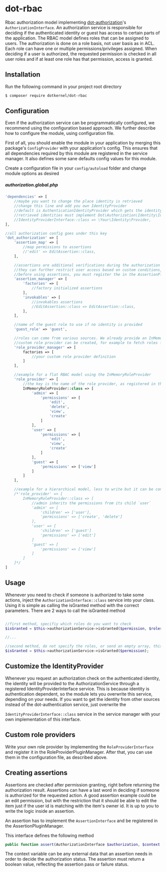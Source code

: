 # dot-rbac
Rbac authorization model implementing [dot-authorization](https://github.com/dotkernel/dot-authorization)'s `AuthorizationInterface`. An authorization service is responsible for deciding if the authenticated identity or guest has access to certain parts of the application.
The RBAC model defines roles that can be assigned to users. The authorization is done on a role basis, not user basis as in ACL.
Each role can have one or multiple permissions/privileges assigned. When deciding if a user is authorized, the requested permission is checked in all user roles and if at least one role has that permission, access is granted.

## Installation

Run the following command in your project root directory

```bash
$ composer require dotkernel/dot-rbac
```

## Configuration

Even if the authorization service can be programmatically configured, we recommend using the configuration based approach.
We further describe how to configure the module, using configuration file.

First of all, you should enable the module in your application by merging this package's `ConfigProvider` with your application's config.
This ensures that all dependencies required by this module are registered in the service manager. It also defines some sane defaults config values for this module.

Create a configuration file in your `config/autoload` folder and change module options as desired

##### authorization.global.php
```php
'dependencies' => [
    //maybe you want to change the place identity is retrieved
    //change this line and add you own IdentityProvider
    //default is AuthenticationIdentityProvider which gets the identity from a dot-authentication service.
    //retrieved identities must implement Dot\Authorization\Identity\IdentityInterface
    //IdentityProviderInterface::class => \Your\Identity\Provider,
],

//all authorization config goes under this key
'dot_authorization' => [
    'assertion_map' => [
        //map permissions to assertions
        //'edit' => EditAssertion::class,
    ],

    //assertions are additional verifications during the authorization process
    //they can further restrict user access based on custom conditions, even if the role has that permission
    //before using assertions, you must register the in the AssertionPluginManager below
    'assertion_manager' => [
        'factories' => [
            //factory initialized assertions
        ],
        'invokables' => [
            //invokables assertions
            //EditAssertion::class => EditAssertion::class,
        ],
    ],

    //name of the guest role to use if no identity is provided
    'guest_role' => 'guest',

    //roles can come from various sources. We already provide an InMemoryRoleProvider that constructs the role list based on an array in the config file
    //custom role provider can be created, for example to fetch roles from different backends. Register them here
    'role_provider_manager' => [
        factories => [
            //your custom role provider definition
        ]
    ],

    //example for a flat RBAC model using the InMemoryRoleProvider
    'role_provider' => [
        //the key is the name of the role provider, as registered in the RoleProviderPluginManager above
        InMemoryRoleProvider::class => [
            'admin' => [
                'permissions' => [
                    'edit',
                    'delete',
                    'view',
                    'create'
                ]
            ],
            'user' => [
                'permissions' => [
                    'edit',
                    'view',
                    'create'
                ]
            ],
            'guest' => [
                'permissions' => ['view']
            ]
        ]
    ],

    //example for a hierarchical model, less to write but it can be confusing sometimes
    /*'role_provider' => [
        InMemoryRoleProvider::class => [
            //admin inherits the permissions from its child `user`
            'admin' => [
                'children' => ['user'],
                'permissions' => ['create', 'delete']
            ],
            'user' => [
                'children' => ['guest']
                'permissions' => ['edit']
            ]
            'guest' => [
                'permissions' => ['view']
            ]
        ]
    ]*/
]
```

## Usage

Whenever you need to check if someone is authorized to take some actions, inject the `AuthorizationInterface::class` service into your class.
Using it is simple as calling the isGranted method with the correct parameters. There are 2 ways to call the isGranted method
```php

//first method, specifiy which roles do you want to check
$isGranted = $this->authorizationService->isGranted($permission, $roles);

//...

//second method, do not specify the roles, or send an empty array, this will check if the authenticated identity has permission
$isGranted = $this->authorizationService->isGranted($permission);

```

## Customize the IdentityProvider

Whenever you request an authorization check on the authenticated identity, the identity will be provided to the AuthorizationService through a registered IdentityProviderInterface service.
This is because identity is authentication dependent, so the module lets you overwrite this service, depending on your needs.
If you want to get the identity from other sources instead of the dot-authentication service, just overwrite the 

`IdentityProviderInterface::class` service in the service manager with your own implementation of this interface.


## Custom role providers

Write your own role provider by implementing the `RoleProviderInterface` and register it in the RoleProviderPluginManager.
After that, you can use them in the configuration file, as described above.

## Creating assertions

Assertions are checked after permission granting, right before returning the authorization result.
Assertions can have a last word in deciding if someone is authorized for the requested action.
A good assertion example could be an edit permission, but with the restriction that it should be able to edit the item just if the user id is matching with the item's owner id.
It is up to you to write the logic inside an assertion.

An assertion has to implement the `AssertionInterface` and be registered in the AssertionPluginManager.

This interface defines the following method

```php
public function assert(AuthorizationInterface $authorization, $context = null);
```

The context variable can be any external data that an assertion needs in order to decide the authorization status.
The assertion must return a boolean value, reflecting the assertion pass or failure status.